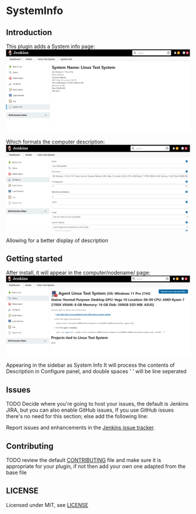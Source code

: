 # SystemInfo

## Introduction

This plugin adds a System info page:
![Image](images/sysinfopage.PNG?raw=true "Title")

Which formats the computer description:
![Image](images/configpage.PNG?raw=true "Title")

Allowing for a better display of description

## Getting started

After install, it will appear in the computer/nodename/ page:
![Image](images/mainpage.PNG?raw=true "Title")

Appearing in the sidebar as System Info
It will process the contents of Description in Configure panel, and double spaces '  ' will be line seperated

## Issues

TODO Decide where you're going to host your issues, the default is Jenkins JIRA, but you can also enable GitHub issues,
If you use GitHub issues there's no need for this section; else add the following line:

Report issues and enhancements in the [Jenkins issue tracker](https://issues.jenkins-ci.org/).

## Contributing

TODO review the default [CONTRIBUTING](https://github.com/jenkinsci/.github/blob/master/CONTRIBUTING.md) file and make sure it is appropriate for your plugin, if not then add your own one adapted from the base file

## LICENSE

Licensed under MIT, see [LICENSE](LICENSE.md)

